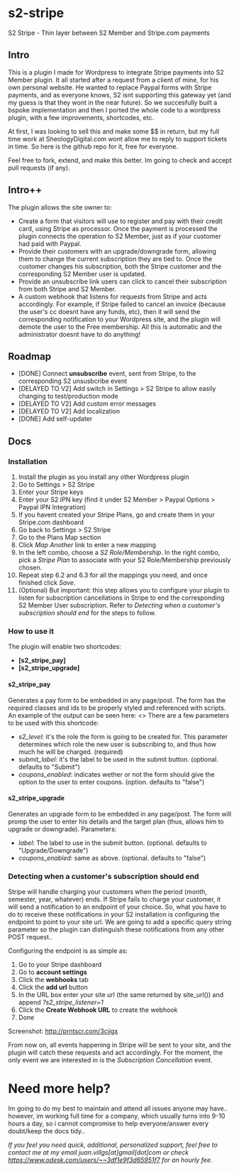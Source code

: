 s2-stripe
=========

S2 Stripe - Thin layer between S2 Member and Stripe.com payments

Intro
------

This is a plugin I made for Wordpress to integrate Stripe payments into S2 Member plugin. It all started after a request from a client of mine, for his own personal website. He wanted to replace Paypal forms with Stripe payments, and as everyone knows, S2 isnt supporting this gateway yet (and my guess is that they wont in the near future). So we succesfully built a bspoke implementation and then I ported the whole code to a wordpress plugin, with a few improvements, shortcodes, etc.

At first, I was looking to sell this and make some $$ in return, but my full time work at SheologyDigital.com wont allow me to reply to support tickets in time. So here is the github repo for it, free for everyone.

Feel free to fork, extend, and make this better. Im going to check and accept pull requests (if any).

Intro++
------
The plugin allows the site owner to:
+ Create a form that visitors will use to register and pay with their credit card, using Stripe as processor. Once the payment is processed the plugin connects the operation to S2 Member, just as if your customer had paid with Paypal.
+ Provide their customers with an upgrade/downgrade form, allowing them to change the current subscription they are tied to. Once the customer changes his subscription, both the Stripe customer and the corresponding S2 Member user is updated.
+ Provide an unsubscribe link users can click to cancel their subscription from both Stripe and S2 Member.
+ A custom webhook that listens for requests from Stripe and acts accordingly. For example, if Stripe failed to cancel an invoice (because the user's cc doesnt have any funds, etc), then it will send the corresponding notification to your Wordpress site, and the plugin will demote the user to the Free membership. All this is automatic and the administrator doesnt have to do anything!

Roadmap
------
+ [DONE] Connect **unsubscribe** event, sent from Stripe, to the corresponding S2 unsusbcribe event
+ [DELAYED TO V2] Add switch in Settings > S2 Stripe to allow easily changing to test/production mode
+ [DELAYED TO V2] Add custom error messages
+ [DELAYED TO V2] Add localization
+ [DONE] Add self-updater


Docs
------

### Installation

1. Install the plugin as you install any other Wordpress plugin
2. Go to Settings > S2 Stripe
3. Enter your Stripe keys
4. Enter your S2 IPN key (find it under S2 Member > Paypal Options > Paypal IPN Integration)
5. If you havent created your Stripe Plans, go and create them in your Stripe.com dashboard
6. Go back to Settings > S2 Stripe
  1. Go to the Plans Map section
  2. Click *Map Another* link to enter a new mapping
  3. In the left combo, choose a *S2 Role/Membership*. In the right combo, pick a *Stripe Plan* to associate with your S2 Role/Membership previously chosen.
  4. Repeat step 6.2 and 6.3 for all the mappings you need, and once finished click *Save*.
7. (Optional) But important: this step allows you to configure your plugin to listen for subscription cancellations in Stripe to end the corresponding S2 Member User subscription. Refer to *Detecting when a customer's subscription should end* for the steps to follow.


### How to use it

The plugin will enable two shortcodes:
* **[s2_stripe_pay]**
* **[s2_stripe_upgrade]**

#### s2_stripe_pay

Generates a pay form to be embedded in any page/post. The form has the required classes and ids to be properly styled and referenced with scripts. An example of the output can be seen here: <<needs screenshot>>
There are a few parameters to be used with this shortcode:
* *s2_level*: it's the role the form is going to be created for. This parameter determines which role the new user is subscribing to, and thus how much he will be charged. (required)
* *submit_label*: it's the label to be used in the submit button. (optional. defaults to "Submit")
* *coupons_enabled*: indicates wether or not the form should give the option to the user to enter coupons. (option. defaults to "false")

#### s2_stripe_upgrade

Generates an upgrade form to be embedded in any page/post. The form will promp the user to enter his details and the target plan (thus, allows him to upgrade or downgrade).
Parameters:
* *label*: The label to use in the submit button. (optional. defaults to "Upgrade/Downgrade")
* *coupons_enabled*: same as above. (optional. defaults to "false")

### Detecting when a customer's subscription should end

Stripe will handle charging your customers when the period (month, semester, year, whatever) ends. If Stripe fails to charge your customer, it will send a notification to an endpoint of your choice. So, what you have to do to receive these notifications in your S2 installation is configuring the endpoint to point to your site url. We are going to add a specific query string parameter so the plugin can distinguish these notifications from any other POST request..

Configuring the endpoint is as simple as:

1. Go to your Stripe dashboard
2. Go to **account settings**
3. Click the **webhooks** tab
4. Click the **add url** button
5. In the URL box enter your site url (the same returned by site_url()) and append *?s2_stripe_listener=1*
6. Click the **Create Webhook URL** to create the webhook
7. Done

Screenshot: http://prntscr.com/3cjigx

From now on, all events happening in Stripe will be sent to your site, and the plugin will catch these requests and act accordingly. For the moment, the only event we are interested in is the *Subscription Cancellation* event.

Need more help?
======
Im going to do my best to maintain and attend all issues anyone may have.. however, im working full time for a company, which usually turns into 9-10 hours a day, so i cannot compromise to help everyone/answer every doubt/keep the docs tidy..

*If you feel you need quick, additional, personalized support, feel free to contact me at my email juan.villgs[at]gmail[dot]com or check https://www.odesk.com/users/~~3df1e9f3d65951f7 for an hourly fee.*

